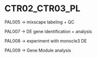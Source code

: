 # CTR02_CTR03_PL

PAL005 -> mixscape labeling + QC

PAL007 -> DE gene identification + analysis

PAL008 -> experiment with monocle3 DE

PAL009 -> Gene Module analysis

